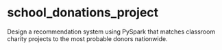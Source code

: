 # school_donations_project
Design a recommendation system using PySpark that matches classroom charity projects to the most probable donors nationwide.
